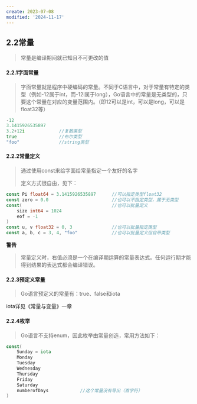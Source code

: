 ```yaml
---
create: 2023-07-08
modified: '2024-11-17'
---
```


## 2.2常量

> 常量是编译期间就已知且不可更改的值

#### 2.2.1字面常量

> 字面常量就是程序中硬编码的常量。不同于C语言中，对于常量有特定的类型（例如-12属于int，而-12l属于long），Go语言中的常量是无类型的，只要这个常量在对应的变量范围内。（即12可以是int，可以是long，可以是float32等）

```go
-12
3.1415926535897
3.2+12i				//复数类型
true				//布尔类型
"foo"				//string类型
```

#### 2.2.2常量定义

> 通过使用const来给字面给常量指定一个友好的名字
>
> 定义方式很自由，见下：

```go
const Pi float64 = 3.1415926535897		//可以指定类型float32
const zero = 0.0						//也可以不指定类型，属于无类型
const(									//也可以批量定义
    size int64 = 1024
    eof = -1
)
const u, v float32 = 0, 3				//也可以批量指定类型
const a, b, c = 3, 4, "foo"				//也可以批量定义但自带类型
```

**警告**

> 常量定义时，右值必须是一个在编译期运算的常量表达式。任何运行期才能得到结果的表达式都会编译错误。

#### 2.2.3预定义常量

> Go语言预定义的常量有：true、false和iota

iota详见《常量与变量》一章

#### 2.2.4枚举

> Go语言不支持enum，因此枚举由常量创造，常用方法如下：

```go
const(
    Sunday = iota
    Monday
    Tuesday
    Wednesday
    Thursday
    Friday
    Saturday
    numberofDays			//这个常量没有导出（首字符）
)
```